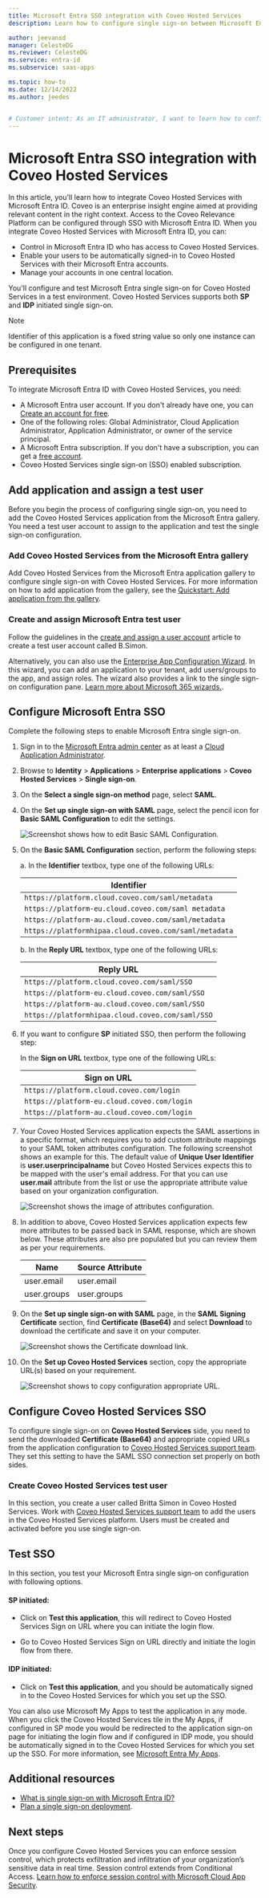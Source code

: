 ```yaml
---
title: Microsoft Entra SSO integration with Coveo Hosted Services
description: Learn how to configure single sign-on between Microsoft Entra ID and Coveo Hosted Services.

author: jeevansd
manager: CelesteDG
ms.reviewer: CelesteDG
ms.service: entra-id
ms.subservice: saas-apps

ms.topic: how-to
ms.date: 12/14/2022
ms.author: jeedes


# Customer intent: As an IT administrator, I want to learn how to configure single sign-on between Microsoft Entra ID and Coveo Hosted Services so that I can control who has access to Coveo Hosted Services, enable automatic sign-in with Microsoft Entra accounts, and manage my accounts in one central location.
---
```


# Microsoft Entra SSO integration with Coveo Hosted Services

In this article, you'll learn how to integrate Coveo Hosted Services with Microsoft Entra ID. Coveo is an enterprise insight engine aimed at providing relevant content in the right context. Access to the Coveo Relevance Platform can be configured through SSO with Microsoft Entra ID. When you integrate Coveo Hosted Services with Microsoft Entra ID, you can:

* Control in Microsoft Entra ID who has access to Coveo Hosted Services.
* Enable your users to be automatically signed-in to Coveo Hosted Services with their Microsoft Entra accounts.
* Manage your accounts in one central location.

You'll configure and test Microsoft Entra single sign-on for Coveo Hosted Services in a test environment. Coveo Hosted Services supports both **SP** and **IDP** initiated single sign-on.

> [!NOTE]
> Identifier of this application is a fixed string value so only one instance can be configured in one tenant.

## Prerequisites

To integrate Microsoft Entra ID with Coveo Hosted Services, you need:

* A Microsoft Entra user account. If you don't already have one, you can [Create an account for free](https://azure.microsoft.com/free/?WT.mc_id=A261C142F).
* One of the following roles: Global Administrator, Cloud Application Administrator, Application Administrator, or owner of the service principal.
* A Microsoft Entra subscription. If you don't have a subscription, you can get a [free account](https://azure.microsoft.com/free/).
* Coveo Hosted Services single sign-on (SSO) enabled subscription.

## Add application and assign a test user

Before you begin the process of configuring single sign-on, you need to add the Coveo Hosted Services application from the Microsoft Entra gallery. You need a test user account to assign to the application and test the single sign-on configuration.

<a name='add-coveo-hosted-services-from-the-azure-ad-gallery'></a>

### Add Coveo Hosted Services from the Microsoft Entra gallery

Add Coveo Hosted Services from the Microsoft Entra application gallery to configure single sign-on with Coveo Hosted Services. For more information on how to add application from the gallery, see the [Quickstart: Add application from the gallery](~/identity/enterprise-apps/add-application-portal.md).

<a name='create-and-assign-azure-ad-test-user'></a>

### Create and assign Microsoft Entra test user

Follow the guidelines in the [create and assign a user account](~/identity/enterprise-apps/add-application-portal-assign-users.md) article to create a test user account called B.Simon.

Alternatively, you can also use the [Enterprise App Configuration Wizard](https://portal.office.com/AdminPortal/home?Q=Docs#/azureadappintegration). In this wizard, you can add an application to your tenant, add users/groups to the app, and assign roles. The wizard also provides a link to the single sign-on configuration pane. [Learn more about Microsoft 365 wizards.](/microsoft-365/admin/misc/azure-ad-setup-guides). 

<a name='configure-azure-ad-sso'></a>

## Configure Microsoft Entra SSO

Complete the following steps to enable Microsoft Entra single sign-on.

1. Sign in to the [Microsoft Entra admin center](https://entra.microsoft.com) as at least a [Cloud Application Administrator](~/identity/role-based-access-control/permissions-reference.md#cloud-application-administrator).
1. Browse to **Identity** > **Applications** > **Enterprise applications** > **Coveo Hosted Services** > **Single sign-on**.
1. On the **Select a single sign-on method** page, select **SAML**.
1. On the **Set up single sign-on with SAML** page, select the pencil icon for **Basic SAML Configuration** to edit the settings.

   ![Screenshot shows how to edit Basic SAML Configuration.](common/edit-urls.png "Basic Configuration")

1. On the **Basic SAML Configuration** section, perform the following steps:

    a. In the **Identifier** textbox, type one of the following URLs:

    | **Identifier** |
    |--------------|
    | `https://platform.cloud.coveo.com/saml/metadata` |
    | `https://platform-eu.cloud.coveo.com/saml metadata` |
    | `https://platform-au.cloud.coveo.com/saml/metadata` |
    | `https://platformhipaa.cloud.coveo.com/saml/metadata` |

    b. In the **Reply URL** textbox, type one of the following URLs:

    | **Reply URL** |
    |-----------|
    | `https://platform.cloud.coveo.com/saml/SSO` |
    | `https://platform-eu.cloud.coveo.com/saml/SSO` |
    | `https://platform-au.cloud.coveo.com/saml/SSO` |
    | `https://platformhipaa.cloud.coveo.com/saml/SSO` |

1. If you want to configure **SP** initiated SSO, then perform the following step:  

    In the **Sign on URL** textbox, type one of the following URLs:

    | **Sign on URL** |
    |-------------|
    | `https://platform.cloud.coveo.com/login` |
    | `https://platform-eu.cloud.coveo.com/login` |
    | `https://platform-au.cloud.coveo.com/login` |

1. Your Coveo Hosted Services application expects the SAML assertions in a specific format, which requires you to add custom attribute mappings to your SAML token attributes configuration. The following screenshot shows an example for this. The default value of **Unique User Identifier** is **user.userprincipalname** but Coveo Hosted Services expects this to be mapped with the user's email address. For that you can use **user.mail** attribute from the list or use the appropriate attribute value based on your organization configuration.

	![Screenshot shows the image of attributes configuration.](common/default-attributes.png "Image")

1. In addition to above, Coveo Hosted Services application expects few more attributes to be passed back in SAML response, which are shown below. These attributes are also pre populated but you can review them as per your requirements.

	| Name |  Source Attribute|
	| ---------------|  --------- |
    | user.email | user.email |
    | user.groups | user.groups |

1. On the **Set up single sign-on with SAML** page, in the **SAML Signing Certificate** section, find **Certificate (Base64)** and select **Download** to download the certificate and save it on your computer.

    ![Screenshot shows the Certificate download link.](common/certificatebase64.png "Certificate")

1. On the **Set up Coveo Hosted Services** section, copy the appropriate URL(s) based on your requirement.

	![Screenshot shows to copy configuration appropriate URL.](common/copy-configuration-urls.png "Metadata")

## Configure Coveo Hosted Services SSO

To configure single sign-on on **Coveo Hosted Services** side, you need to send the downloaded **Certificate (Base64)** and appropriate copied URLs from the application configuration to [Coveo Hosted Services support team](mailto:support@coveo.com). They set this setting to have the SAML SSO connection set properly on both sides.

### Create Coveo Hosted Services test user

In this section, you create a user called Britta Simon in Coveo Hosted Services. Work with [Coveo Hosted Services support team](mailto:support@coveo.com) to add the users in the Coveo Hosted Services platform. Users must be created and activated before you use single sign-on.

## Test SSO 

In this section, you test your Microsoft Entra single sign-on configuration with following options. 

#### SP initiated:

* Click on **Test this application**, this will redirect to Coveo Hosted Services Sign on URL where you can initiate the login flow.  

* Go to Coveo Hosted Services Sign on URL directly and initiate the login flow from there.

#### IDP initiated:

* Click on **Test this application**, and you should be automatically signed in to the Coveo Hosted Services for which you set up the SSO. 

You can also use Microsoft My Apps to test the application in any mode. When you click the Coveo Hosted Services tile in the My Apps, if configured in SP mode you would be redirected to the application sign-on page for initiating the login flow and if configured in IDP mode, you should be automatically signed in to the Coveo Hosted Services for which you set up the SSO. For more information, see [Microsoft Entra My Apps](/azure/active-directory/manage-apps/end-user-experiences#azure-ad-my-apps).

## Additional resources

* [What is single sign-on with Microsoft Entra ID?](~/identity/enterprise-apps/what-is-single-sign-on.md)
* [Plan a single sign-on deployment](~/identity/enterprise-apps/plan-sso-deployment.md).

## Next steps

Once you configure Coveo Hosted Services you can enforce session control, which protects exfiltration and infiltration of your organization’s sensitive data in real time. Session control extends from Conditional Access. [Learn how to enforce session control with Microsoft Cloud App Security](/cloud-app-security/proxy-deployment-aad).

